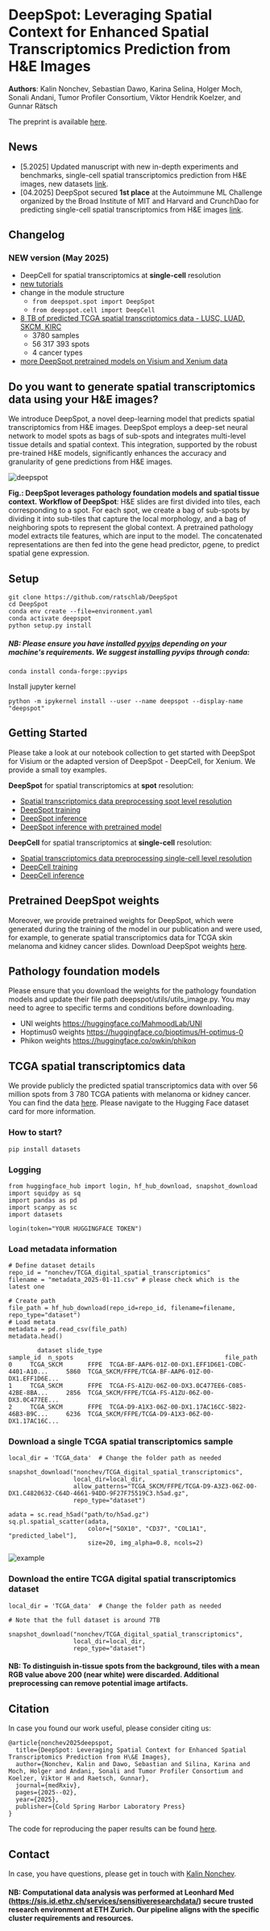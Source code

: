 # DeepSpot: Leveraging Spatial Context for Enhanced Spatial Transcriptomics Prediction from H\&E Images

**Authors**: Kalin Nonchev, Sebastian Dawo, Karina Selina, Holger Moch, Sonali Andani, Tumor Profiler Consortium, Viktor Hendrik Koelzer, and Gunnar Rätsch

The preprint is available [here](https://www.medrxiv.org/content/10.1101/2025.02.09.25321567v1).

## News
  - [5.2025] Updated manuscript with new in-depth experiments and benchmarks, single-cell spatial transcriptomics prediction from H&E images, new datasets [link](https://www.medrxiv.org/content/10.1101/2025.02.09.25321567v2).
  - [04.2025] DeepSpot secured **1st place** at the Autoimmune ML Challenge organized by the Broad Institute of MIT and Harvard and CrunchDao for predicting single-cell spatial transcriptomics from H&E images [link](https://bmi.inf.ethz.ch/news/article/kalin-nonchev-wins-autoimmune-ml-challenge).

## Changelog

### NEW version (May 2025)
  - DeepCell for spatial transcriptomics at **single-cell** resolution
  - [new tutorials](example_notebook/)
  - change in the module structure
      - `from deepspot.spot import DeepSpot`
      - `from deepspot.cell import DeepCell`
  - [8 TB of predicted TCGA spatial transcriptomics data - LUSC, LUAD, SKCM, KIRC](https://huggingface.co/datasets/nonchev/TCGA_digital_spatial_transcriptomics)
    - 3780 samples
    - 56 317 393 spots
    - 4 cancer types
  - [more DeepSpot pretrained models on Visium and Xenium data](https://zenodo.org/records/15322099)



## Do you want to generate spatial transcriptomics data using your H&E images?

We introduce DeepSpot, a novel deep-learning model that predicts spatial transcriptomics from H&E images. DeepSpot employs a deep-set neural network to model spots as bags of sub-spots and integrates multi-level tissue details and spatial context. This integration, supported by the robust pre-trained H&E models, significantly enhances the accuracy and granularity of gene predictions from H&E images.

![deepspot](/figures/figure_2.png)

**Fig.: DeepSpot leverages pathology foundation models and spatial tissue context.**
**Workflow of DeepSpot**: H&E slides are first divided into tiles, each corresponding to a spot. For each spot, we create a bag of sub-spots by dividing it into sub-tiles that capture the local morphology, and a bag of neighboring spots to represent the global context. A pretrained pathology model extracts tile features, which are input to the model. The concatenated representations are then fed into the gene head predictor, ρgene, to predict spatial gene expression.

## Setup

```
git clone https://github.com/ratschlab/DeepSpot
cd DeepSpot
conda env create --file=environment.yaml
conda activate deepspot
python setup.py install
```

##### NB: Please ensure you have installed [pyvips](https://github.com/libvips/pyvips) depending on your machine's requirements. We suggest installing pyvips through conda:
```
conda install conda-forge::pyvips
```

Install jupyter kernel 
```
python -m ipykernel install --user --name deepspot --display-name "deepspot"
```

## Getting Started

Please take a look at our notebook collection to get started with DeepSpot for Visium or the adapted version of DeepSpot - DeepCell, for Xenium. We provide a small toy examples.

**DeepSpot** for spatial transcriptomics at **spot** resolution:
  - [Spatial transcriptomics data preprocessing spot level resolution](example_notebook/Visium_spot_example/GettingStartedWithDeepSpot_1_preprocessing.ipynb)
  - [DeepSpot training](example_notebook/Visium_spot_example/GettingStartedWithDeepSpot_2_training.ipynb)
  - [DeepSpot inference](example_notebook/Visium_spot_example/GettingStartedWithDeepSpot_3_inference.ipynb)
  - [DeepSpot inference with pretrained model](example_notebook/Visium_spot_example/GettingStartedWithDeepSpot_3.1_inference_pretrained_models.ipynb)

**DeepCell** for spatial transcriptomics at **single-cell** resolution:
  - [Spatial transcriptomics data preprocessing single-cell level resolution](example_notebook/Xenium_single-cell_example/GettingStartedWithDeepCell_1_preprocessing.ipynb)
  - [DeepCell training](example_notebook/Xenium_single-cell_example/GettingStartedWithDeepCell_2_training.ipynb)
  - [DeepCell inference](example_notebook/Xenium_single-cell_example/GettingStartedWithDeepCell_3_inference.ipynb)

## Pretrained DeepSpot weights

Moreover, we provide pretrained weights for DeepSpot, which were generated during the training of the model in our publication and were used, for example, to generate spatial transcriptomics data for TCGA skin melanoma and kidney cancer slides. 
Download DeepSpot weights [here](https://zenodo.org/records/15322099).

## Pathology foundation models

Please ensure that you download the weights for the pathology foundation models and update their file path deepspot/utils/utils_image.py. You may need to agree to specific terms and conditions before downloading.

   - UNI weights https://huggingface.co/MahmoodLab/UNI
   - Hoptimus0 weights https://huggingface.co/bioptimus/H-optimus-0
   - Phikon weights https://huggingface.co/owkin/phikon

## TCGA spatial transcriptomics data

We provide publicly the predicted spatial transcriptomics data with over 56 million spots from 3 780 TCGA patients with melanoma or kidney cancer. You can find the data [here](https://huggingface.co/datasets/nonchev/TCGA_digital_spatial_transcriptomics). Please navigate to the Hugging Face dataset card for more information.

### How to start?

```
pip install datasets
```

### Logging

```
from huggingface_hub import login, hf_hub_download, snapshot_download
import squidpy as sq
import pandas as pd
import scanpy as sc
import datasets

login(token="YOUR HUGGINGFACE TOKEN")
```

### Load metadata information

```
# Define dataset details
repo_id = "nonchev/TCGA_digital_spatial_transcriptomics"
filename = "metadata_2025-01-11.csv" # please check which is the latest one
```

```
# Create path
file_path = hf_hub_download(repo_id=repo_id, filename=filename, repo_type="dataset")
# Load metata
metadata = pd.read_csv(file_path)
metadata.head()
```

```
        dataset slide_type                                          sample_id  n_spots                                          file_path
0     TCGA_SKCM       FFPE  TCGA-BF-AAP6-01Z-00-DX1.EFF1D6E1-CDBC-4401-A10...     5860  TCGA_SKCM/FFPE/TCGA-BF-AAP6-01Z-00-DX1.EFF1D6E...
1     TCGA_SKCM       FFPE  TCGA-FS-A1ZU-06Z-00-DX3.0C477EE6-C085-42BE-8BA...     2856  TCGA_SKCM/FFPE/TCGA-FS-A1ZU-06Z-00-DX3.0C477EE...
2     TCGA_SKCM       FFPE  TCGA-D9-A1X3-06Z-00-DX1.17AC16CC-5B22-46B3-B9C...     6236  TCGA_SKCM/FFPE/TCGA-D9-A1X3-06Z-00-DX1.17AC16C...
```

### Download a single TCGA spatial transcriptomics sample

```
local_dir = 'TCGA_data'  # Change the folder path as needed

snapshot_download("nonchev/TCGA_digital_spatial_transcriptomics", 
                  local_dir=local_dir,
                  allow_patterns="TCGA_SKCM/FFPE/TCGA-D9-A3Z3-06Z-00-DX1.C4820632-C64D-4661-94DD-9F27F75519C3.h5ad.gz",
                  repo_type="dataset")
```

```
adata = sc.read_h5ad("path/to/h5ad.gz")
sq.pl.spatial_scatter(adata, 
                      color=["SOX10", "CD37", "COL1A1", "predicted_label"],
                      size=20, img_alpha=0.8, ncols=2)
```
![example](/figures/tcga_example.png)

### Download the entire TCGA digital spatial transcriptomics dataset

```
local_dir = 'TCGA_data'  # Change the folder path as needed

# Note that the full dataset is around 7TB

snapshot_download("nonchev/TCGA_digital_spatial_transcriptomics", 
                  local_dir=local_dir,
                  repo_type="dataset")
```

#### NB: To distinguish in-tissue spots from the background, tiles with a mean RGB value above 200 (near white) were discarded. Additional preprocessing can remove potential image artifacts.

## Citation

In case you found our work useful, please consider citing us:

```
@article{nonchev2025deepspot,
  title={DeepSpot: Leveraging Spatial Context for Enhanced Spatial Transcriptomics Prediction from H\&E Images},
  author={Nonchev, Kalin and Dawo, Sebastian and Silina, Karina and Moch, Holger and Andani, Sonali and Tumor Profiler Consortium and Koelzer, Viktor H and Raetsch, Gunnar},
  journal={medRxiv},
  pages={2025--02},
  year={2025},
  publisher={Cold Spring Harbor Laboratory Press}
}
```

The code for reproducing the paper results can be found [here](https://github.com/ratschlab/he2st).

## Contact

In case, you have questions, please get in touch with [Kalin Nonchev](https://bmi.inf.ethz.ch/people/person/kalin-nonchev).

#### NB: Computational data analysis was performed at Leonhard Med (https://sis.id.ethz.ch/services/sensitiveresearchdata/) secure trusted research environment at ETH Zurich. Our pipeline aligns with the specific cluster requirements and resources.
